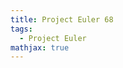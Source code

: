 ```yaml
---
title: Project Euler 68
tags:
  - Project Euler
mathjax: true
---
```

<escape><!-- more --></escape>

